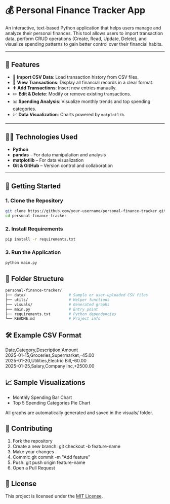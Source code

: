 # 💰 Personal Finance Tracker App

An interactive, text-based Python application that helps users manage and analyze their personal finances. This tool allows users to import transaction data, perform CRUD operations (Create, Read, Update, Delete), and visualize spending patterns to gain better control over their financial habits.

---

## 📌 Features

- 📂 **Import CSV Data**: Load transaction history from CSV files.
- 👀 **View Transactions**: Display all financial records in a clear format.
- ➕ **Add Transactions**: Insert new entries manually.
- ✏️ **Edit & Delete**: Modify or remove existing transactions.
- 📊 **Spending Analysis**: Visualize monthly trends and top spending categories.
- 📈 **Data Visualization**: Charts powered by `matplotlib`.

---

## 🧑‍💻 Technologies Used

- **Python**
- **pandas** – For data manipulation and analysis
- **matplotlib** – For data visualization
- **Git & GitHub** – Version control and collaboration

---

## 🚀 Getting Started

### 1. Clone the Repository

```bash
git clone https://github.com/your-username/personal-finance-tracker.git
cd personal-finance-tracker
```
### 2. Install Requirements

```bash
pip install -r requirements.txt
```
### 3. Run the Application

```bash
python main.py
```

## 📂 Folder Structure

```bash
personal-finance-tracker/
├── data/                   # Sample or user-uploaded CSV files
├── utils/                  # Helper functions
├── visuals/                # Generated graphs
├── main.py                 # Entry point
├── requirements.txt        # Python dependencies
└── README.md               # Project info
```
## 🛠 Example CSV Format

Date,Category,Description,Amount  
2025-01-15,Groceries,Supermarket,-45.00  
2025-01-20,Utilities,Electric Bill,-60.00  
2025-01-25,Salary,Company Inc,+2500.00  

## 📈 Sample Visualizations

- Monthly Spending Bar Chart
- Top 5 Spending Categories Pie Chart

All graphs are automatically generated and saved in the visuals/ folder.

## 🤝 Contributing

1. Fork the repository
2. Create a new branch: git checkout -b feature-name
3. Make your changes
4. Commit: git commit -m "Add feature"
5. Push: git push origin feature-name
6. Open a Pull Request

## 📄 License

This project is licensed under the [MIT License](https://github.com/AndresLG99/Personal_Finance_Tracker?tab=MIT-1-ov-file).

